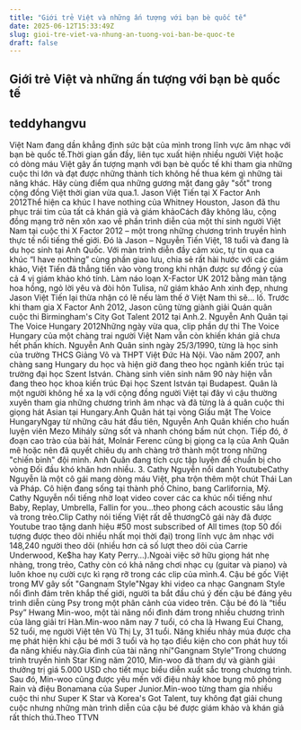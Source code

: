 ```yaml
---
title: "Giới trẻ Việt và những ấn tượng với bạn bè quốc tế"
date: 2025-06-12T15:33:49Z
slug: gioi-tre-viet-va-nhung-an-tuong-voi-ban-be-quoc-te
draft: false
---
```


## Giới trẻ Việt và những ấn tượng với bạn bè quốc tế

## teddyhangvu

Việt Nam đang dần khẳng định sức bật của mình trong lĩnh vực âm nhạc với bạn bè quốc tế.Thời gian gần đầy, liên tục xuất hiện nhiều người Việt hoặc có dòng máu Việt gây ấn tượng mạnh với bạn bè quốc tế khi tham gia những cuộc thi lớn và đạt được những thành tích không hề thua kém gì những tài năng khác. Hãy cùng điểm qua những gương mặt đang gây "sốt" trong cộng đồng Việt thời gian vừa qua.1. Jason Việt Tiến tại X Factor Anh 2012Thể hiện ca khúc I have nothing của Whitney Houston, Jason đã thu phục trái tim của tất cả khán giả và giám khảoCách đây không lâu, cộng đồng mạng trở nên xôn xao về phần trình diễn của một thí sinh người Việt Nam tại cuộc thi X Factor 2012 – một trong những chương trình truyền hình thực tế nổi tiếng thế giới. Đó là Jason – Nguyễn Tiến Việt, 18 tuổi và đang là du học sinh tại Anh Quốc. Với màn trình diễn đầy cảm xúc, tự tin qua ca khúc “I have nothing” cùng phần giao lưu, chia sẻ rất hài hước với các giám khảo, Việt Tiến đã thẳng tiến vào vòng trong khi nhận được sự đồng ý của cả 4 vị giám khảo khó tính. Làm náo loạn X-Factor UK 2012 bằng màn tặng hoa hồng, ngỏ lời yêu và đòi hôn Tulisa, nữ giám khảo Anh xinh đẹp, nhưng Jason Việt Tiến lại thừa nhận có lẽ nếu làm thế ở Việt Nam thì sẽ... lố. Trước khi tham gia X Factor Anh 2012, Jason cũng từng giành giải Quán quân cuộc thi Birmingham's City Got Talent 2012 tại Anh.2. Nguyễn Anh Quân tại The Voice Hungary 2012Những ngày vừa qua, clip phần dự thi The Voice Hungary của một chàng trai người Việt Nam vẫn còn khiến khán giả chưa hết phấn khích. Nguyễn Anh Quân sinh ngày 25/3/1990, từng là học sinh của trường THCS Giảng Võ và THPT Việt Đức Hà Nội. Vào năm 2007, anh chàng sang Hungary du học và hiện giờ đang theo học ngành kiến trúc tại trường đại học Szent István. Chàng sinh viên sinh năm 90 này hiện vẫn đang theo học khoa kiến trúc Đại học Szent István tại Budapest. Quân là một người không hề xa lạ với cộng đồng người Việt tại đây vì cậu thường xuyên tham gia những chương trình âm nhạc và đã từng là á quân cuộc thi giọng hát Asian tại Hungary.Anh Quân hát tại vòng Giấu mặt The Voice HungaryNgay từ những câu hát đầu tiên, Nguyễn Anh Quân khiến cho huấn luyện viên Mezo Mihály sửng sốt và nhanh chóng bấm nút chọn. Tiếp đó, ở đoạn cao trào của bài hát, Molnár Ferenc cũng bị giọng ca lạ của Anh Quân mê hoặc nên đã quyết chiêu dụ anh chàng trở thành một trong những "chiến binh" đội mình. Anh Quân đang tích cực tập luyện để chuẩn bị cho vòng Đối đầu khó khăn hơn nhiều.
 3. Cathy Nguyễn nổi danh YoutubeCathy Nguyễn là một cô gái mang dòng máu Việt, pha trộn thêm một chút Thái Lan và Pháp. Cô hiện đang sống tại thành phố Chino, bang Carlifornia, Mỹ. Cathy Nguyễn nổi tiếng nhờ loạt video cover các ca khúc nổi tiếng như Baby, Replay, Umbrella, Fallin for you…theo phong cách acoustic sâu lắng và trong trẻo.Clip Cathy nói tiếng Việt rất dễ thươngCô gái này đã được Youtube trao tặng danh hiệu #50 most subscribed of All times (top 50 đối tượng được theo dõi nhiều nhất mọi thời đại) trong lĩnh vực âm nhạc với 148,240 người theo dõi (nhiều hơn cả số lượt theo dõi của Carrie Underwood, Ke$ha hay Katy Perry…).Ngoài việc sở hữu giọng hát nhẹ nhàng, trong trẻo, Cathy còn có khả năng chơi nhạc cụ (guitar và piano) và luôn khoe nụ cười cực kì rạng rỡ trong các clip của mình.4. Cậu bé gốc Việt trong MV gây sốt "Gangnam Style"Ngay khi video ca nhạc Gangnam Style nổi đình đám trên khắp thế giới, người ta bắt đầu chú ý đến cậu bé đáng yêu trình diễn cùng Psy trong một phân cảnh của video trên. Cậu bé đó là “tiểu Psy” Hwang Min-woo, một tài năng nổi đình đám trong nhiều chương trình của làng giải trí Hàn.Min-woo năm nay 7 tuổi, có cha là Hwang Eui Chang, 52 tuổi, mẹ người Việt tên Vũ Thị Ly, 31 tuổi. Năng khiếu nhảy múa được cha mẹ phát hiện khi cậu bé mới 3 tuổi và họ tạo điều kiện cho con phát huy tối đa năng khiếu này.Gia đình của tài năng nhí"Gangnam Style"Trong chương trình truyền hình Star King năm 2010, Min-woo đã tham dự và giành giải thưởng trị giá 5.000 USD cho tiết mục biểu diễn xuất sắc trong chương trình. Sau đó, Min-woo cũng được yêu mến với điệu nhảy khoe bụng mô phỏng Rain và điệu Bonamana của Super Junior.Min-woo từng tham gia nhiều cuộc thi như Super K Star và Korea's Got Talent, tuy không đạt giải chung cuộc nhưng những màn trình diễn của cậu bé được giám khảo và khán giả rất thích thú.Theo TTVN